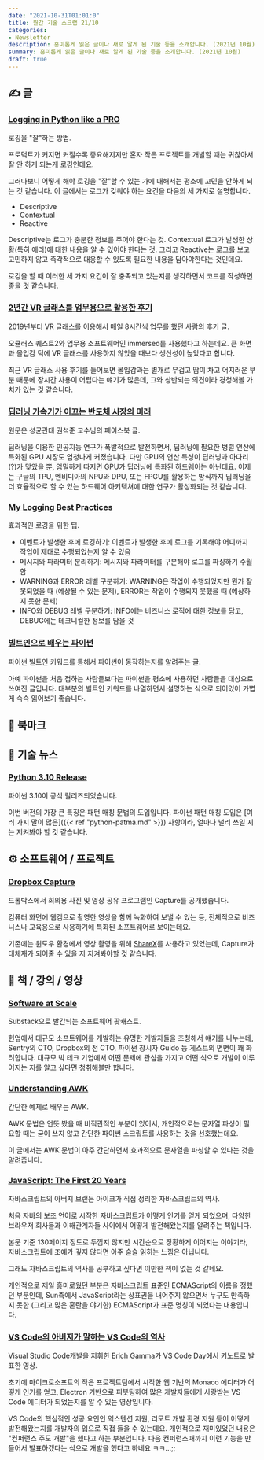 ```yaml
---
date: "2021-10-31T01:01:0"
title: 월간 기술 스크랩 21/10
categories:
- Newsletter
description: 흥미롭게 읽은 글이나 새로 알게 된 기술 등을 소개합니다. (2021년 10월)
summary: 흥미롭게 읽은 글이나 새로 알게 된 기술 등을 소개합니다. (2021년 10월)
draft: true
---
```


## ✍️ 글

### [Logging in Python like a PRO](https://blog.guilatrova.dev/how-to-log-in-python-like-a-pro/)

로깅을 "잘"하는 방법.

프로덕트가 커지면 커질수록 중요해지지만
혼자 작은 프로젝트를 개발할 때는 귀찮아서 잘 안 하게 되는게 로깅인데요.

그러다보니 어떻게 해야 로깅을 "잘"할 수 있는 가에 대해서는 평소에 고민을 안하게 되는 것 같습니다.
이 글에서는 로그가 갖춰야 하는 요건을 다음의 세 가지로 설명합니다.

- Descriptive
- Contextual
- Reactive

Descriptive는 로그가 충분한 정보를 주어야 한다는 것.
Contextual 로그가 발생한 상황(특히 에러)에 대한 내용을 알 수 있어야 한다는 것.
그리고 Reactive는 로그를 보고 고민하지 않고 즉각적으로 대응할 수 있도록 필요한 내용을 담아야한다는 것인데요.

로깅을 할 때 이러한 세 가지 요건이 잘 충족되고 있는지를 생각하면서 코드를 작성하면 좋을 것 같습니다.

### [2년간 VR 글래스를 업무용으로 활용한 후기](https://blog.immersed.team/working-from-orbit-39bf95a6d385)

2019년부터 VR 글래스를 이용해서 매일 8시간씩 업무를 했던 사람의 후기 글.

오큘러스 퀘스트2와 업무용 소프트웨어인 immersed를 사용했다고 하는데요.
큰 화면과 몰입감 덕에 VR 글래스를 사용하지 않았을 때보다 생산성이 높았다고 합니다.

최근 VR 글래스 사용 후기를 들어보면 몰입감과는 별개로 무겁고 땀이 차고 어지러운 부분 때문에
장시간 사용이 어렵다는 얘기가 많은데, 그와 상반되는 의견이라 경청해볼 가치가 있는 것 같습니다.

### [딥러닝 가속기가 이끄는 반도체 시장의 미래](https://news.hada.io/topic?id=5120)

원문은 성균관대 권석준 교수님의 페이스북 글.

딥러닝을 이용한 인공지능 연구가 폭발적으로 발전하면서, 딥러닝에 필요한 병렬 연산에 특화된 GPU 시장도 엄청나게 커졌습니다.
다만 GPU의 연산 특성이 딥러닝과 아다리(?)가 맞았을 뿐, 엄밀하게 따지면 GPU가 딥러닝에 특화된 하드웨어는 아닌데요.
이제는 구글의 TPU, 엔비디아의 NPU와 DPU, 또는 FPGU를 활용하는 방식까지
딥러닝을 더 효율적으로 할 수 있는 하드웨어 아키텍쳐에 대한 연구가 활성화되는 것 같습니다.

### [My Logging Best Practices](https://tuhrig.de/my-logging-best-practices/)

효과적인 로깅을 위한 팁.

- 이벤트가 발생한 후에 로깅하기: 이벤트가 발생한 후에 로그를 기록해야 어디까지 작업이 제대로 수행되었는지 알 수 있음
- 메시지와 파라미터 분리하기: 메시지와 파라미터를 구분해야 로그를 파싱하기 수월함
- WARNING과 ERROR 레벨 구분하기: WARNING은 작업이 수행되었지만 뭔가 잘못되었을 때 (예상될 수 있는 문제), ERROR는 작업이 수행되지 못했을 때 (예상하지 못한 문제)
- INFO와 DEBUG 레벨 구분하기: INFO에는 비즈니스 로직에 대한 정보를 담고, DEBUG에는 테크니컬한 정보를 담을 것

### [빌트인으로 배우는 파이썬](https://sadh.life/post/builtins/)

파이썬 빌트인 키워드를 통해서 파이썬이 동작하는지를 알려주는 글.

아예 파이썬을 처음 접하는 사람들보다는 파이썬을 평소에 사용하던 사람들을 대상으로 쓰여진 글입니다.
대부분의 빌트인 키워드를 나열하면서 설명하는 식으로 되어있어 가볍게 슥슥 읽어보기 좋습니다.

## 📌 북마크

## 📰 기술 뉴스

### [Python 3.10 Release](https://www.python.org/downloads/release/python-3100/)

파이썬 3.10이 공식 릴리즈되었습니다.

이번 버전의 가장 큰 특징은 패턴 매칭 문법의 도입입니다.
파이썬 패턴 매칭 도입은 [여러 가지 말이 많은]({{< ref "python-patma.md" >}}) 사항이라,
얼마나 널리 쓰일 지는 지켜봐야 할 것 같습니다.

## ⚙️ 소프트웨어 / 프로젝트

### [Dropbox Capture](https://www.dropbox.com/capture)

드롭박스에서 회의용 사진 및 영상 공유 프로그램인 Capture를 공개했습니다.

컴퓨터 화면에 웹캠으로 촬영한 영상을 함께 녹화하여 보낼 수 있는 등,
전체적으로 비즈니스나 교육용으로 사용하기에 특화된 소프트웨어로 보이는데요.

기존에는 윈도우 환경에서 영상 촬영을 위해 [ShareX](https://getsharex.com/)를 사용하고 있었는데,
Capture가 대체재가 되어줄 수 있을 지 지켜봐야할 것 같습니다.

## 📙 책 / 강의 / 영상

### [Software at Scale](https://www.softwareatscale.dev/archive)

Substack으로 발간되는 소프트웨어 팟캐스트.

현업에서 대규모 소프트웨어를 개발하는 유명한 개발자들을 초청해서 얘기를 나누는데,
Sentry의 CTO, Dropbox의 전 CTO, 파이썬 창시자 Guido 등 게스트의 면면이 꽤 화려합니다.
대규모 빅 테크 기업에서 어떤 문제에 관심을 가지고 어떤 식으로 개발이 이루어지는 지를 알고 싶다면 청취해볼만 합니다.

### [Understanding AWK](https://earthly.dev/blog/awk-examples/)

간단한 예제로 배우는 AWK.

AWK 문법은 언뜻 봤을 때 비직관적인 부분이 있어서,
개인적으로는 문자열 파싱이 필요할 때는 굳이 쓰지 않고 간단한 파이썬 스크립트를 사용하는 것을 선호했는데요.

이 글에서는 AWK 문법이 아주 간단하면서 효과적으로 문자열을 파싱할 수 있다는 것을 알려줍니다.

### [JavaScript: The First 20 Years](https://zenodo.org/record/3707008#.YW5UTFPH1hE)

자바스크립트의 아버지 브랜든 아이크가 직접 정리한 자바스크립트의 역사.

처음 자바의 보조 언어로 시작한 자바스크립트가 어떻게 인기를 얻게 되었으며,
다양한 브라우저 회사들과 이해관계자들 사이에서 어떻게 발전해왔는지를 알려주는 책입니다.

본문 기준 130페이지 정도로 두껍지 않지만 시간순으로 장황하게 이어지는 이야기라,
자바스크립트에 조예가 깊지 않다면 아주 술술 읽히는 느낌은 아닙니다.

그래도 자바스크립트의 역사를 공부하고 싶다면 이만한 책이 없는 것 같네요.

개인적으로 제일 흥미로웠던 부분은 자바스크립트 표준인 ECMAScript의 이름을 정했던 부분인데,
Sun측에서 JavaScript라는 상표권을 내어주지 않으면서 누구도 만족하지 못한 (그리고 많은 혼란을 야기한)
ECMAScript가 표준 명칭이 되었다는 내용입니다.

### [VS Code의 아버지가 말하는 VS Code의 역사](https://m.youtube.com/watch?v=hilznKQij7A&feature=youtu.be)

Visual Studio Code개발을 지휘한 Erich Gamma가 VS Code Day에서 키노트로 발표한 영상.

초기에 마이크로소프트의 작은 프로젝트팀에서 시작한 웹 기반의 Monaco 에디터가 어떻게 인기를 얻고,
Electron 기반으로 피봇팅하여 많은 개발자들에게 사랑받는 VS Code 에디터가 되었는지를 알 수 있는 영상입니다.

VS Code의 핵심적인 성공 요인인 익스텐션 지원, 리모트 개발 환경 지원 등이 어떻게 발전해왔는지를 개발자의 입으로 직접 들을 수 있는데요.
개인적으로 재미있었던 내용은 "컨퍼런스 주도 개발"을 했다고 하는 부분입니다. 다음 컨퍼런스때까지 이런 기능을 만들어서 발표하겠다는 식으로 개발을 했다고 하네요 ㅋㅋ...;;
